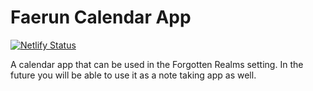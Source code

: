 # Faerun Calendar App
[![Netlify Status](https://api.netlify.com/api/v1/badges/ecbeb344-67f9-4c3b-bf1d-8b523a50681d/deploy-status)](https://app.netlify.com/sites/faerun-calendar/deploys)

A calendar app that can be used in the Forgotten Realms setting. In the future you will be able to use it as a note taking app as well.